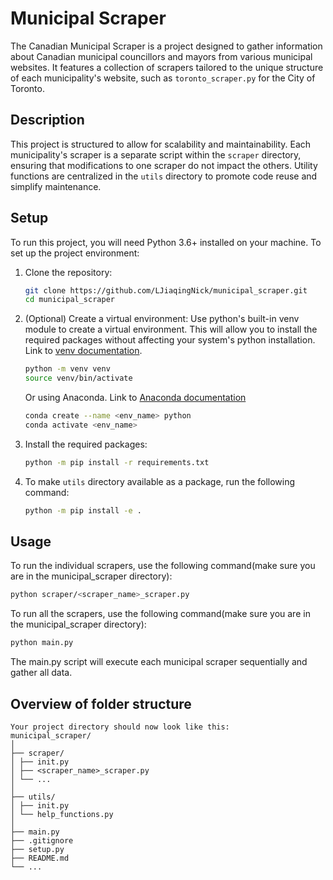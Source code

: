 # Municipal Scraper

The Canadian Municipal Scraper is a project designed to gather information about Canadian municipal councillors and mayors from various municipal websites. It features a collection of scrapers tailored to the unique structure of each municipality's website, such as `toronto_scraper.py` for the City of Toronto.

## Description

This project is structured to allow for scalability and maintainability. Each municipality's scraper is a separate script within the `scraper` directory, ensuring that modifications to one scraper do not impact the others. Utility functions are centralized in the `utils` directory to promote code reuse and simplify maintenance.

## Setup

To run this project, you will need Python 3.6+ installed on your machine. To set up the project environment:

1. Clone the repository:
    ```sh
    git clone https://github.com/LJiaqingNick/municipal_scraper.git
    cd municipal_scraper
    ```
2. (Optional) Create a virtual environment:
    Use python's built-in venv module to create a virtual environment. This will allow you to install the required packages without affecting your system's python installation. Link to [venv documentation](https://docs.python.org/3/library/venv.html).
    ```sh
    python -m venv venv
    source venv/bin/activate
    ```
    Or using Anaconda. Link to [Anaconda documentation](https://docs.anaconda.com/anaconda/install/)
    ```sh
    conda create --name <env_name> python
    conda activate <env_name>
    ```


2. Install the required packages:
    ```sh
    python -m pip install -r requirements.txt
    ```
3. To make `utils` directory available as a package, run the following command:
    ```sh
    python -m pip install -e .
    ```
## Usage
To run the individual scrapers, use the following command(make sure you are in the municipal_scraper directory):
```sh
python scraper/<scraper_name>_scraper.py
```
To run all the scrapers, use the following command(make sure you are in the municipal_scraper directory):
```sh
python main.py
```
The main.py script will execute each municipal scraper sequentially and gather all data.

## Overview of folder structure

    Your project directory should now look like this:
    municipal_scraper/
    │
    ├── scraper/
    │ ├── init.py
    │ ├── <scraper_name>_scraper.py
    │ └── ...
    │
    ├── utils/
    │ ├── init.py
    │ └── help_functions.py
    │
    ├── main.py
    ├── .gitignore
    ├── setup.py
    ├── README.md
    └── ...
